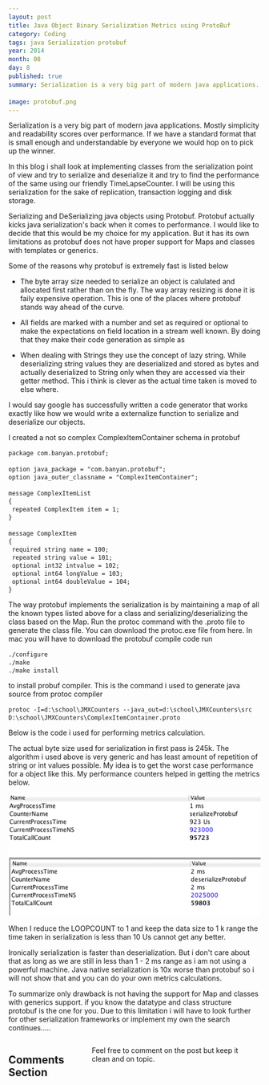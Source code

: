 ```yaml
---
layout: post
title: Java Object Binary Serialization Metrics using ProtoBuf
category: Coding
tags: java Serialization protobuf
year: 2014
month: 08
day: 8
published: true
summary: Serialization is a very big part of modern java applications. Mostly simplicity and readability scores  over performance. If we have a standard format that is small enough and understandable by everyone we would hop on to pick up the winner.

image: protobuf.png
---
```

Serialization is a very big part of modern java applications. Mostly simplicity and readability scores  over performance. If we have a standard format that is small enough and understandable by everyone we would hop on to pick up the winner.

In this blog i shall look at implementing classes from the serialization point of view and try to serialize and deserialize it and try to find the performance of the same using our friendly TimeLapseCounter. I will be using this serialization for the sake of replication, transaction logging and disk storage.

Serializing and DeSerializing java objects using Protobuf. Protobuf actually kicks java serialization's back when it comes to performance. I would like to decide that this would be my choice for my application. But it has its own limitations as protobuf does not have proper support for Maps and classes with templates or generics.

Some of the reasons why protobuf is extremely fast is listed below

- The byte array size needed to serialize an object is calulated and allocated first rather than on the fly. The way array resizing is done it is faily expensive operation. This is one of the places where protobuf stands way ahead of the curve.

- All fields are marked with a number and set as required or optional to make the expectations on field location in a stream well known. By doing that they make their code generation as simple as 

<script src="https://gist.github.com/vallur/828186685d776abbad7e.js"></script>

- When dealing with Strings they use the concept of lazy string. While deserializing string values they are deserialized and stored as bytes and actually deserialized to String only when they are accessed via their getter method. This i think is clever as the actual time taken is moved to else where.

I would say google has successfully written a code generator that works exactly like how we would write a externalize function to serialize and deserialize our objects.

I created a not so complex ComplexItemContainer schema in protobuf

```
package com.banyan.protobuf;

option java_package = "com.banyan.protobuf";
option java_outer_classname = "ComplexItemContainer";

message ComplexItemList
{
 repeated ComplexItem item = 1;
}

message ComplexItem
{
 required string name = 100;
 repeated string value = 101;
 optional int32 intvalue = 102;
 optional int64 longValue = 103;
 optional int64 doubleValue = 104;
}
```
The way protobuf implements the serialization is by maintaining a map of all the known types listed above for a class and serializing/deserializing the class based on the Map. Run the protoc command with the .proto file to generate the class file. You can download the protoc.exe file from here. In mac you will have to download the protobuf compile code run

```
./configure
./make
./make install
```
to install probuf compiler. This is the command i used to generate java source from protoc compiler

```
protoc -I=d:\school\JMXCounters --java_out=d:\school\JMXCounters\src D:\school\JMXCounters\ComplexItemContainer.proto 
```

Below is the code i used for performing metrics calculation.

<script src="https://gist.github.com/vallur/acd4469c10d92a86f43b.js"></script>

The actual byte size used for serialization in first pass is 245k. The algorithm i used above is very generic and has least amount of repetition of string or int values possible. My idea is to get the worst case performance for a object like this. My performance counters helped in getting the metrics below.

![Protobuf Serialize](/img/posts/protobuf1.png)
![Protobuf deSerialize](/img/posts/protobuf2.png)

When I reduce the LOOPCOUNT to 1 and keep the data size to 1 k range the time taken in serialization is less than 10 Us cannot get any better.

Ironically serialization is faster than deserialization. But i don't care about that as long as we are still in less than 1 - 2 ms range as i am not using a powerful machine. Java native serialization is 10x worse than protobuf so i will not show that and you can do your own metrics calculations.

To summarize only drawback is not having the support for Map and classes with generics support. if you know the datatype and class structure protobuf is the one for you. Due to this limitation i will have to look further for other serialization frameworks or implement my own the search continues..... 

<div class="row">	
    <div class="span9 columns">    
		<h2>Comments Section</h2>
	    <p>Feel free to comment on the post but keep it clean and on topic.</p>	
		<div id="disqus_thread"></div>
		<script type="text/javascript">
			/* * * CONFIGURATION VARIABLES: EDIT BEFORE PASTING INTO YOUR WEBPAGE * * */
			var disqus_shortname = 'vallur'; // required: replace example with your forum shortname
			var disqus_identifier = '{{ page.url }}';
			var disqus_url = 'http://erjjones.github.com{{ page.url }}';
			
			/* * * DON'T EDIT BELOW THIS LINE * * */
			(function() {
				var dsq = document.createElement('script'); dsq.type = 'text/javascript'; dsq.async = true;
				dsq.src = 'http://' + disqus_shortname + '.disqus.com/embed.js';
				(document.getElementsByTagName('head')[0] || document.getElementsByTagName('body')[0]).appendChild(dsq);
			})();
		</script>
		<noscript>Please enable JavaScript to view the <a href="http://disqus.com/?ref_noscript">comments powered by Disqus.</a></noscript>
		<a href="http://disqus.com" class="dsq-brlink">blog comments powered by <span class="logo-disqus">Disqus</span></a>
	</div>
</div>

<!-- Twitter -->
<script>!function(d,s,id){var js,fjs=d.getElementsByTagName(s)[0];if(!d.getElementById(id)){js=d.createElement(s);js.id=id;js.src="//platform.twitter.com/widgets.js";fjs.parentNode.insertBefore(js,fjs);}}(document,"script","twitter-wjs");</script>

<!-- Google + -->
<script type="text/javascript">
  (function() {
    var po = document.createElement('script'); po.type = 'text/javascript'; po.async = true;
    po.src = 'https://apis.google.com/js/plusone.js';
    var s = document.getElementsByTagName('script')[0]; s.parentNode.insertBefore(po, s);
  })();
</script>
